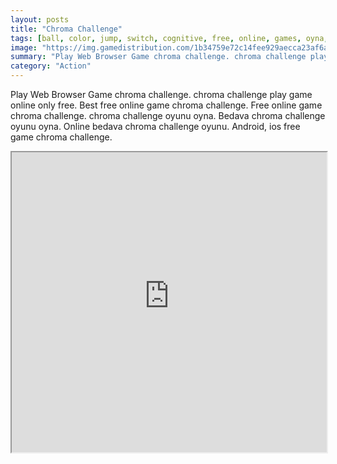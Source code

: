 ```yaml
---
layout: posts
title: "Chroma Challenge"
tags: [ball, color, jump, switch, cognitive, free, online, games, oyna, game, free, games, play, play, games]
image: "https://img.gamedistribution.com/1b34759e72c14fee929aecca23af6a47-512x384.jpeg"
summary: "Play Web Browser Game chroma challenge. chroma challenge play game online only free. Best free online game chroma challenge. Free online game chroma challenge. chroma challenge oyunu oyna. Bedava chroma challenge oyunu oyna. Online bedava chroma challenge oyunu. Android, ios free game chroma challenge."
category: "Action"
---
```


Play Web Browser Game chroma challenge. chroma challenge play game online only free. Best free online game chroma challenge. Free online game chroma challenge. chroma challenge oyunu oyna. Bedava chroma challenge oyunu oyna. Online bedava chroma challenge oyunu. Android, ios free game chroma challenge.

<iframe width="100%" height="480px;" src="https://html5.gamedistribution.com/1b34759e72c14fee929aecca23af6a47/"></iframe>